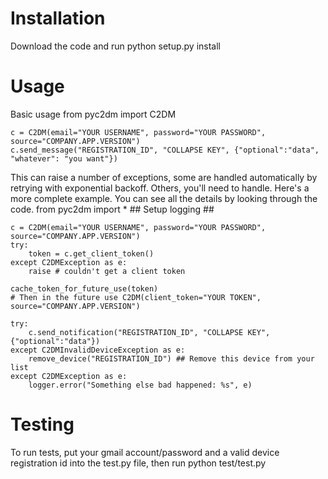 Installation
============

Download the code and run
    python setup.py install

Usage
==========
Basic usage
    from pyc2dm import C2DM
    
    c = C2DM(email="YOUR USERNAME", password="YOUR PASSWORD", source="COMPANY.APP.VERSION")
    c.send_message("REGISTRATION_ID", "COLLAPSE KEY", {"optional":"data", "whatever": "you want"})

This can raise a number of exceptions, some are handled automatically
by retrying with exponential backoff. Others, you'll need to handle. Here's
a more complete example. You can see all the details by looking through the code.
    from pyc2dm import *
    ## Setup logging ##
    
    c = C2DM(email="YOUR USERNAME", password="YOUR PASSWORD", source="COMPANY.APP.VERSION")
    try:
        token = c.get_client_token()
    except C2DMException as e:
        raise # couldn't get a client token
    
    cache_token_for_future_use(token)
    # Then in the future use C2DM(client_token="YOUR TOKEN", source="COMPANY.APP.VERSION")
    
    try:
        c.send_notification("REGISTRATION_ID", "COLLAPSE KEY", {"optional":"data"})
    except C2DMInvalidDeviceException as e:
        remove_device("REGISTRATION_ID") ## Remove this device from your list
    except C2DMException as e:
        logger.error("Something else bad happened: %s", e)

Testing
========

To run tests, put your gmail account/password and a valid device registration id
into the test.py file, then run
    python test/test.py
